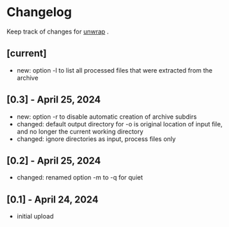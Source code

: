 # Changelog

Keep track of changes for [unwrap](https://github.com/thingsiplay/unwrap) .

## [current]

- new: option -l to list all processed files that were extracted from the
  archive

## [0.3] - April 25, 2024

- new: option -r to disable automatic creation of archive subdirs
- changed: default output directory for -o is original location of input file,
  and no longer the current working directory
- changed: ignore directories as input, process files only

## [0.2] - April 25, 2024

- changed: renamed option -m to -q for quiet

## [0.1] - April 24, 2024

- initial upload
